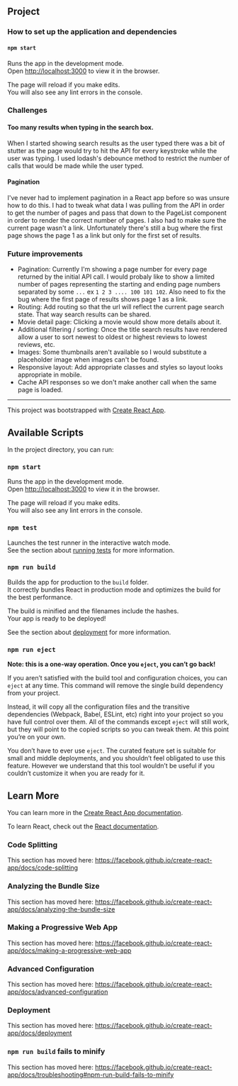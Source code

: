 ## Project
### How to set up the application and dependencies
#### `npm start`

Runs the app in the development mode.<br>
Open [http://localhost:3000](http://localhost:3000) to view it in the browser.

The page will reload if you make edits.<br>
You will also see any lint errors in the console.

### Challenges
#### Too many results when typing in the search box.

When I started showing search results as the user typed there was a bit of stutter as the page would try to hit the API for every keystroke while the user was typing. I used lodash's debounce method to restrict the number of calls that would be made while the user typed.

#### Pagination

I've never had to implement pagination in a React app before so was unsure how to do this. I had to tweak what data I was pulling from the API in order to get the number of pages and pass that down to the PageList component in order to render the correct number of pages. I also had to make sure the current page wasn't a link. Unfortunately there's still a bug where the first page shows the page 1 as a link but only for the first set of results.

### Future improvements

- Pagination: Currently I'm showing a page number for every page returned by the initial API call. I would probaly like to show a limited number of pages representing the starting and ending page numbers separated by some `...` ex `1 2 3 .... 100 101 102`. Also need to fix the bug where the first page of results shows page 1 as a link.
- Routing: Add routing so that the url will reflect the current page search state. That way search results can be shared.
- Movie detail page: Clicking a movie would show more details about it.
- Additional filtering / sorting: Once the title search results have rendered allow a user to sort newest to oldest or highest reviews to lowest reviews, etc.
- Images: Some thumbnails aren't available so I would substitute a placeholder image when images can't be found.
- Responsive layout: Add appropriate classes and styles so layout looks appropriate in mobile.
- Cache API responses so we don't make another call when the same page is loaded.

---

This project was bootstrapped with [Create React App](https://github.com/facebook/create-react-app).

## Available Scripts

In the project directory, you can run:

### `npm start`

Runs the app in the development mode.<br>
Open [http://localhost:3000](http://localhost:3000) to view it in the browser.

The page will reload if you make edits.<br>
You will also see any lint errors in the console.

### `npm test`

Launches the test runner in the interactive watch mode.<br>
See the section about [running tests](https://facebook.github.io/create-react-app/docs/running-tests) for more information.

### `npm run build`

Builds the app for production to the `build` folder.<br>
It correctly bundles React in production mode and optimizes the build for the best performance.

The build is minified and the filenames include the hashes.<br>
Your app is ready to be deployed!

See the section about [deployment](https://facebook.github.io/create-react-app/docs/deployment) for more information.

### `npm run eject`

**Note: this is a one-way operation. Once you `eject`, you can’t go back!**

If you aren’t satisfied with the build tool and configuration choices, you can `eject` at any time. This command will remove the single build dependency from your project.

Instead, it will copy all the configuration files and the transitive dependencies (Webpack, Babel, ESLint, etc) right into your project so you have full control over them. All of the commands except `eject` will still work, but they will point to the copied scripts so you can tweak them. At this point you’re on your own.

You don’t have to ever use `eject`. The curated feature set is suitable for small and middle deployments, and you shouldn’t feel obligated to use this feature. However we understand that this tool wouldn’t be useful if you couldn’t customize it when you are ready for it.

## Learn More

You can learn more in the [Create React App documentation](https://facebook.github.io/create-react-app/docs/getting-started).

To learn React, check out the [React documentation](https://reactjs.org/).

### Code Splitting

This section has moved here: https://facebook.github.io/create-react-app/docs/code-splitting

### Analyzing the Bundle Size

This section has moved here: https://facebook.github.io/create-react-app/docs/analyzing-the-bundle-size

### Making a Progressive Web App

This section has moved here: https://facebook.github.io/create-react-app/docs/making-a-progressive-web-app

### Advanced Configuration

This section has moved here: https://facebook.github.io/create-react-app/docs/advanced-configuration

### Deployment

This section has moved here: https://facebook.github.io/create-react-app/docs/deployment

### `npm run build` fails to minify

This section has moved here: https://facebook.github.io/create-react-app/docs/troubleshooting#npm-run-build-fails-to-minify
